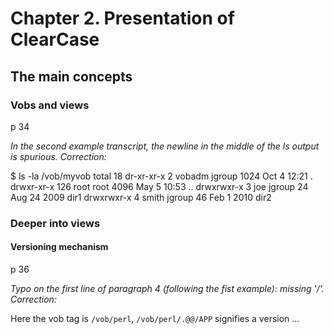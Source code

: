 # Chapter 2. Presentation of ClearCase

## The main concepts

### Vobs and views

p 34

*In the second example transcript, the newline in the middle of the ls output is spurious. Correction:*

$ ls -la /vob/myvob
total 18
dr-xr-xr-x 2 vobadm jgroup 1024 Oct 4 12:21 .
drwxr-xr-x 126 root root 4096 May 5 10:53 ..
drwxrwxr-x 3 joe jgroup 24 Aug 24 2009 dir1
drwxrwxr-x 4 smith jgroup 46 Feb 1 2010 dir2

### Deeper into views

#### Versioning mechanism

p 36

*Typo on the first line of paragraph 4 (following the fist example): missing '/'. Correction:*

Here the vob tag is `/vob/perl`, `/vob/perl/.@@/APP` signifies a version ...